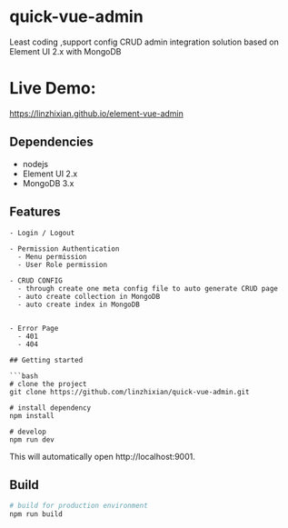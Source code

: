 # quick-vue-admin
Least coding ,support config CRUD admin integration solution based on Element UI 2.x with MongoDB

# Live Demo:
 https://linzhixian.github.io/element-vue-admin
 
## Dependencies
- nodejs
- Element UI 2.x
- MongoDB 3.x

## Features
```
- Login / Logout

- Permission Authentication
  - Menu permission
  - User Role permission

- CRUD CONFIG
  - through create one meta config file to auto generate CRUD page
  - auto create collection in MongoDB
  - auto create index in MongoDB
 

- Error Page
  - 401
  - 404
  
## Getting started

```bash
# clone the project
git clone https://github.com/linzhixian/quick-vue-admin.git

# install dependency
npm install

# develop
npm run dev
```

This will automatically open http://localhost:9001.

## Build
```bash
# build for production environment
npm run build
```
